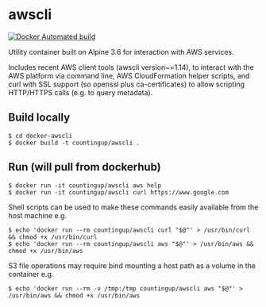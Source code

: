 # awscli

[![Docker Automated build](https://img.shields.io/docker/build/countingup/awscli.svg)](https://hub.docker.com/r/countingup/awscli/builds/)

Utility container built on Alpine 3.6 for interaction with AWS services.

Includes recent AWS client tools (awscli version~=1.14), to interact with the AWS platform via
command line, AWS CloudFormation helper scripts, and curl with SSL support (so openssl plus
 ca-certificates) to allow scripting HTTP/HTTPS calls (e.g. to query metadata).

## Build locally

```
$ cd docker-awscli
$ docker build -t countingup/awscli .
```

## Run (will pull from dockerhub)

```
$ docker run -it countingup/awscli aws help
$ docker run -it countingup/awscli curl https://www.google.com
```
Shell scripts can be used to make these commands easily available from the host machine e.g.
```
$ echo 'docker run --rm countingup/awscli curl "$@"' > /usr/bin/curl && chmod +x /usr/bin/curl
$ echo 'docker run --rm countingup/awscli aws "$@"' > /usr/bin/aws && chmod +x /usr/bin/aws
```
S3 file operations may require bind mounting a host path as a volume in the container e.g.
```
$ echo 'docker run --rm -v /tmp:/tmp countingup/awscli aws "$@"' > /usr/bin/aws && chmod +x /usr/bin/aws
```
